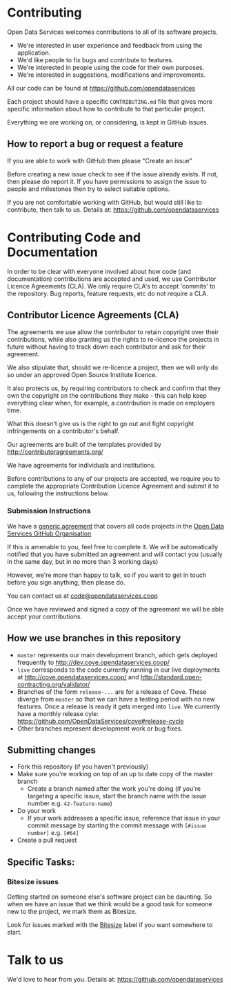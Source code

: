 # Contributing

Open Data Services welcomes contributions to all of its software projects.

* We're interested in user experience and feedback from using the application.
* We'd like people to fix bugs and contribute to features.
* We're interested in people using the code for their own purposes.
* We're interested in suggestions, modifications and improvements.

All our code can be found at https://github.com/opendataservices

Each project should have a specific ``CONTRIBUTING.md`` file that gives more specific information about how to contribute to that particular project.

Everything we are working on, or considering, is kept in GitHub issues.

## How to report a bug or request a feature

If you are able to work with GitHub then please "Create an issue"

Before creating a new issue check to see if the issue already exists. If not, then please do report it. If you have permissions to assign the issue to people and milestones then try to select suitable options. 

If you are not comfortable working with GitHub, but would still like to contribute, then talk to us.  Details at: https://github.com/opendataservices

# Contributing Code and Documentation

In order to be clear with everyone involved about how code (and documentation) contributions are accepted and used, we use Contributor Licence Agreements (CLA). We only require CLA's to accept 'commits' to the repository. Bug reports, feature requests, etc do not require a CLA.

## Contributor Licence Agreements (CLA)

The agreements we use allow the contributor to retain copyright over their contributions, while also granting us the rights to re-licence the projects in future without having to track down each contributor and ask for their agreement.

We also stipulate that, should we re-licence a project, then we will only do so under an approved Open Source Institute licence.  

It also protects us, by requiring contributors to check and confirm that they own the copyright on the contributions they make - this can help keep everything clear when, for example, a contribution is made on employers time.

What this doesn't give us is the right to go out and fight copyright infringements on a contributor's behalf. 

Our agreements are built of the templates provided by http://contributoragreements.org/

We have agreements for individuals and institutions.

Before contributions to any of our projects are accepted, we require you to complete the appropriate Contribution Licence Agreement and submit it to us, following the instructions below.

### Submission Instructions

We have a [generic agreement](http://contributoragreements.org/u2s/mzjtkfedi) that covers all code projects in the [Open Data Services GitHub Organisation](https://github.com/opendataservices)

If this is amenable to you, feel free to complete it. We will be automatically notified that you have submitted an agreement and will contact you (usually in the same day, but in no more than 3 working days)

However, we're more than happy to talk, so if you want to get in touch before you sign anything, then please do. 

You can contact us at code@opendataservices.coop

Once we have reviewed and signed a copy of the agreement we will be able accept your contributions.

## How we use branches in this repository

* `master` represents our main development branch, which gets deployed frequently to http://dev.cove.opendataservices.coop/
* `live` corresponds to the code currently running in our live deployments at http://cove.opendataservices.coop/ and http://standard.open-contracting.org/validator/
* Branches of the form `release-...` are for a release of Cove. These diverge from `master` so that we can have a testing period with no new features. Once a release is ready it gets merged into `live`. We currently have a monthly release cyle: https://github.com/OpenDataServices/cove#release-cycle
* Other branches represent development work or bug fixes.

## Submitting changes

* Fork this repository (if you haven't previously)
* Make sure you're working on top of an up to date copy of the master branch
    - Create a branch named after the work you're doing (if you're targeting a specific issue, start the branch name with the issue number e.g. ``42-feature-name``)
* Do your work
    - If your work addresses a specific issue, reference that issue in your commit message by starting the commit message with ``[#issue number]`` e.g. ``[#64]``
* Create a pull request

## Specific Tasks:

### Bitesize issues

Getting started on someone else's software project can be daunting. So when we have an issue that we think would be a good task for someone new to the project, we mark them as  Bitesize.  

Look for issues marked with the [Bitesize](https://github.com/issues?q=is%3Aopen+is%3Aissue+user%3Aopendataservices+label%3ABitesize) label if you want somewhere to start.

# Talk to us

We'd love to hear from you. Details at: https://github.com/opendataservices

